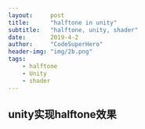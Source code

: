 ```yaml
---
layout:     post
title:      "halftone in unity"
subtitle:   "halftone, unity, shader"
date:       2019-4-2
author:     "CodeSuperHero"
header-img: "img/2b.png"
tags:
    - halftone
    - Unity
    - shader
---
```


## unity实现halftone效果

